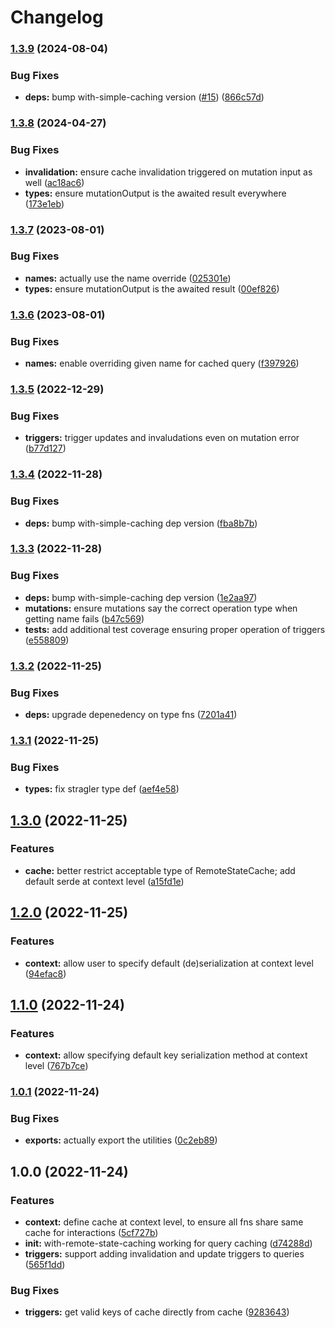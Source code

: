 # Changelog

### [1.3.9](https://www.github.com/ehmpathy/with-remote-state-caching/compare/v1.3.8...v1.3.9) (2024-08-04)


### Bug Fixes

* **deps:** bump with-simple-caching version ([#15](https://www.github.com/ehmpathy/with-remote-state-caching/issues/15)) ([866c57d](https://www.github.com/ehmpathy/with-remote-state-caching/commit/866c57d0a50fa38513af5b301080fc2799b03c7e))

### [1.3.8](https://www.github.com/ehmpathy/with-remote-state-caching/compare/v1.3.7...v1.3.8) (2024-04-27)


### Bug Fixes

* **invalidation:** ensure cache invalidation triggered on mutation input as well ([ac18ac6](https://www.github.com/ehmpathy/with-remote-state-caching/commit/ac18ac6c630825e11f894ccdca57a8c913ee4954))
* **types:** ensure mutationOutput is the awaited result everywhere ([173e1eb](https://www.github.com/ehmpathy/with-remote-state-caching/commit/173e1eb4af88f92b1eced908c2b33f1924be8830))

### [1.3.7](https://www.github.com/ehmpathy/with-remote-state-caching/compare/v1.3.6...v1.3.7) (2023-08-01)


### Bug Fixes

* **names:** actually use the name override ([025301e](https://www.github.com/ehmpathy/with-remote-state-caching/commit/025301e14f12e62df7d2714c5e812c76bbb45020))
* **types:** ensure mutationOutput is the awaited result ([00ef826](https://www.github.com/ehmpathy/with-remote-state-caching/commit/00ef826faedfaa52a6da12accef3ec42ab0c3e94))

### [1.3.6](https://www.github.com/ehmpathy/with-remote-state-caching/compare/v1.3.5...v1.3.6) (2023-08-01)


### Bug Fixes

* **names:** enable overriding given name for cached query ([f397926](https://www.github.com/ehmpathy/with-remote-state-caching/commit/f397926f213b3898b809ecc0a67c371f0632ca68))

### [1.3.5](https://www.github.com/ehmpathy/with-remote-state-caching/compare/v1.3.4...v1.3.5) (2022-12-29)


### Bug Fixes

* **triggers:** trigger updates and invaludations even on mutation error ([b77d127](https://www.github.com/ehmpathy/with-remote-state-caching/commit/b77d127e3ad0d4f1194eaee2385bfd33d2952ce6))

### [1.3.4](https://www.github.com/ehmpathy/with-remote-state-caching/compare/v1.3.3...v1.3.4) (2022-11-28)


### Bug Fixes

* **deps:** bump with-simple-caching dep version ([fba8b7b](https://www.github.com/ehmpathy/with-remote-state-caching/commit/fba8b7be56d4d8ab14765ebbce711da2d901ca44))

### [1.3.3](https://www.github.com/ehmpathy/with-remote-state-caching/compare/v1.3.2...v1.3.3) (2022-11-28)


### Bug Fixes

* **deps:** bump with-simple-caching dep version ([1e2aa97](https://www.github.com/ehmpathy/with-remote-state-caching/commit/1e2aa97980ca03ab0f6771da8a42988859c1b1c5))
* **mutations:** ensure mutations say the correct operation type when getting name fails ([b47c569](https://www.github.com/ehmpathy/with-remote-state-caching/commit/b47c56914ecb9525beab547101c2ef56c09fb10b))
* **tests:** add additional test coverage ensuring proper operation of triggers ([e558809](https://www.github.com/ehmpathy/with-remote-state-caching/commit/e558809d89fa215d50dac9d11f89ec9e11d50dca))

### [1.3.2](https://www.github.com/ehmpathy/with-remote-state-caching/compare/v1.3.1...v1.3.2) (2022-11-25)


### Bug Fixes

* **deps:** upgrade depenedency on type fns ([7201a41](https://www.github.com/ehmpathy/with-remote-state-caching/commit/7201a41558536149ff41c2b501016bd660d17a61))

### [1.3.1](https://www.github.com/ehmpathy/with-remote-state-caching/compare/v1.3.0...v1.3.1) (2022-11-25)


### Bug Fixes

* **types:** fix stragler type def ([aef4e58](https://www.github.com/ehmpathy/with-remote-state-caching/commit/aef4e586bfafe89a32e0e242a329d0ffce98fb9d))

## [1.3.0](https://www.github.com/ehmpathy/with-remote-state-caching/compare/v1.2.0...v1.3.0) (2022-11-25)


### Features

* **cache:** better restrict acceptable type of RemoteStateCache; add default serde at context level ([a15fd1e](https://www.github.com/ehmpathy/with-remote-state-caching/commit/a15fd1e52d3b08c4d598bd29a3999aaaea9e4062))

## [1.2.0](https://www.github.com/ehmpathy/with-remote-state-caching/compare/v1.1.0...v1.2.0) (2022-11-25)


### Features

* **context:** allow user to specify default (de)serialization at context level ([94efac8](https://www.github.com/ehmpathy/with-remote-state-caching/commit/94efac8d00fb27b766b2b964512680afdb134cd4))

## [1.1.0](https://www.github.com/ehmpathy/with-remote-state-caching/compare/v1.0.1...v1.1.0) (2022-11-24)


### Features

* **context:** allow specifying default key serialization method at context level ([767b7ce](https://www.github.com/ehmpathy/with-remote-state-caching/commit/767b7ce993c8768d809b7edf90207cd6cd6eb4d9))

### [1.0.1](https://www.github.com/ehmpathy/with-remote-state-caching/compare/v1.0.0...v1.0.1) (2022-11-24)


### Bug Fixes

* **exports:** actually export the utilities ([0c2eb89](https://www.github.com/ehmpathy/with-remote-state-caching/commit/0c2eb8966cf96adc98a03b4a819a52075b531751))

## 1.0.0 (2022-11-24)


### Features

* **context:** define cache at context level, to ensure all fns share same cache for interactions ([5cf727b](https://www.github.com/ehmpathy/with-remote-state-caching/commit/5cf727b380a4daeeca2b69945ec341e623dcd95f))
* **init:** with-remote-state-caching working for query caching ([d74288d](https://www.github.com/ehmpathy/with-remote-state-caching/commit/d74288d5b494d589884c9c58cc16bb8520a89b3d))
* **triggers:** support adding invalidation and update triggers to queries ([565f1dd](https://www.github.com/ehmpathy/with-remote-state-caching/commit/565f1ddf0623abf04a6021efc36064a5d47df5c3))


### Bug Fixes

* **triggers:** get valid keys of cache directly from cache ([9283643](https://www.github.com/ehmpathy/with-remote-state-caching/commit/9283643238b401e3536b6a2e52e64d474396e82e))
